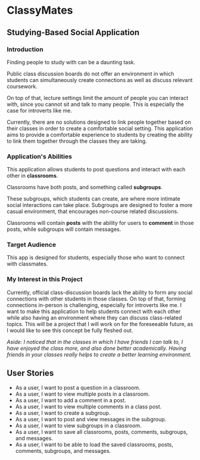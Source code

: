 # ClassyMates
## Studying-Based Social Application

### Introduction

Finding people to study with can be a daunting task. 

Public class discussion boards do not offer an environment in which students can simultaneously create connections as
well as discuss relevant coursework. 

On top of that, lecture settings limit the amount of people you can interact with, since you cannot sit and talk to
many people. This is especially the case for introverts like me.

Currently, there are no solutions designed to link people together based on their classes in order
to create a comfortable social setting. This application aims to provide a comfortable experience to students by
creating the ability to link them together through the classes they are taking.

### Application's Abilities

This application allows students to post questions and interact with each other in **classrooms**.

Classrooms have both posts, and something called **subgroups**.

These subgroups, which students can create, are where more intimate social interactions can 
take place. Subgroups are designed to foster a more casual environment, that encourages non-course related discussions.

Classrooms will contain **posts** with the ability for users to **comment** in those posts, 
while subgroups will contain messages.

### Target Audience

This app is designed for students, especially those who want to connect with classmates.

### My Interest in this Project

Currently, official class-discussion boards lack the ability to form any social connections with other students in
those classes. On top of that, forming connections in-person is challenging, especially for introverts like me. I want
to make this application to help students connect with each other while also having an environment where they can
discuss class-related topics. This will be a project that I will work on for the foreseeable future, as I would
like to see this concept be fully fleshed out.

*Aside: I noticed that in the classes in which I have friends I can talk to, I have enjoyed the class more, and also
done better academically. Having friends in your classes really helps to create a better learning environment.*

## User Stories

* As a user, I want to post a question in a classroom.
* As a user, I want to view multiple posts in a classroom.
* As a user, I want to add a comment in a post.
* As a user, I want to view multiple comments in a class post.
* As a user, I want to create a subgroup.
* As a user, I want to post and view messages in the subgroup.
* As a user, I want to view subgroups in a classroom.
* As a user, I want to save all classrooms, posts, comments, subgroups, and messages.
* As a user, I want to be able to load the saved classrooms, posts, comments, subgroups, and messages.
